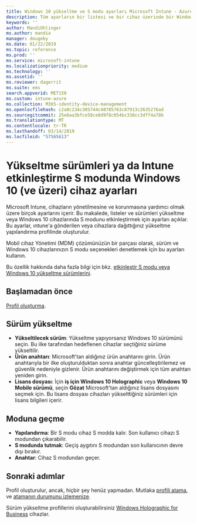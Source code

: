 ```yaml
---
title: Windows 10 yükseltme ve S modu ayarları Microsoft Intune - Azure | Microsoft Docs
description: Tüm ayarların bir listesi ve bir cihaz üzerinde bir Windows 10 sürüm yükseltme sırasında ne yaptıklarını görün veya Microsoft Intune cihaz yapılandırma profili kullanarak bir cihazdaki S modunu etkinleştirin.
keywords: ''
author: MandiOhlinger
ms.author: mandia
manager: dougeby
ms.date: 01/22/2019
ms.topic: reference
ms.prod: ''
ms.service: microsoft-intune
ms.localizationpriority: medium
ms.technology: ''
ms.assetid: ''
ms.reviewer: dagerrit
ms.suite: ems
search.appverid: MET150
ms.custom: intune-azure
ms.collection: M365-identity-device-management
ms.openlocfilehash: c2a8c234c305744c48785763c87913c2635276ad
ms.sourcegitcommit: 25e6aa3bfce58ce8d9f8c054bc338cc3dff4a78b
ms.translationtype: MT
ms.contentlocale: tr-TR
ms.lasthandoff: 03/14/2019
ms.locfileid: "57565613"
---
```

# <a name="windows-10-and-newer-device-settings-to-upgrade-editions-or-enable-s-mode-in-intune"></a>Yükseltme sürümleri ya da Intune etkinleştirme S modunda Windows 10 (ve üzeri) cihaz ayarları

Microsoft Intune, cihazların yönetilmesine ve korunmasına yardımcı olmak üzere birçok ayarlarını içerir. Bu makalede, listeler ve sürümleri yükseltme veya Windows 10 cihazlarında S modunu etkinleştirmek için ayarları açıklar. Bu ayarlar, ıntune'a gönderilen veya cihazlara dağıttığınız yükseltme yapılandırma profilinde oluşturulur.

Mobil cihaz Yönetimi (MDM) çözümünüzün bir parçası olarak, sürüm ve Windows 10 cihazlarınızın S modu seçenekleri denetlemek için bu ayarları kullanın.

Bu özellik hakkında daha fazla bilgi için bkz. [etkinleştir S modu veya Windows 10 yükseltme sürümlerini](edition-upgrade-configure-windows-10.md).

## <a name="before-you-begin"></a>Başlamadan önce

[Profil oluşturma](edition-upgrade-configure-windows-10.md#create-the-profile).

## <a name="edition-upgrade"></a>Sürüm yükseltme

- **Yükseltilecek sürüm**: Yükseltme yapıyorsanız Windows 10 sürümünü seçin. Bu ilke tarafından hedeflenen cihazlar seçtiğiniz sürüme yükseltilir.
- **Ürün anahtarı**: Microsoft'tan aldığınız ürün anahtarını girin. Ürün anahtarıyla bir ilke oluşturulduktan sonra anahtar güncelleştirilemez ve güvenlik nedeniyle gizlenir. Ürün anahtarını değiştirmek için tüm anahtarı yeniden girin.
- **Lisans dosyası**: İçin **iş için Windows 10 Holographic** veya **Windows 10 Mobile sürümü**, seçin **Gözat** Microsoft'tan aldığınız lisans dosyasını seçmek için. Bu lisans dosyası cihazları yükselttiğiniz sürümleri için lisans bilgileri içerir.

## <a name="mode-switch"></a>Moduna geçme

- **Yapılandırma**: Bir S modu cihaz S modda kalır. Son kullanıcı cihazı S modundan çıkarabilir.
- **S modunda tutmak**: Geçiş aygıtını S modundan son kullanıcının devre dışı bırakır.
- **Anahtar**: Cihaz S modundan geçer.

## <a name="next-steps"></a>Sonraki adımlar

Profil oluşturulur, ancak, hiçbir şey henüz yapmadan. Mutlaka [profili atama](device-profile-assign.md), ve [atamanın durumunu izlemenize](device-profile-monitor.md).

Sürüm yükseltme profillerini oluşturabilirsiniz [Windows Holographic for Business](holographic-upgrade.md) cihazlar.
